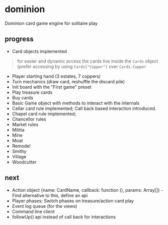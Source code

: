 dominion
========

Dominion card game engine for solitaire play

progress
--------
- Card objects implemented

> for easier and dynamic access the cards live inside the `Cards` object
> (prefer accessing by using `Cards["Copper"]` over `Cards.Copper`

- Player starting hand (3 estates, 7 coppers)
- Turn mechanics (draw card, reshuffle the discard pile)
- Init board with the "First game" preset
- Play treasure cards
- Buy cards
- Basic Game object with methods to interact with the internals
- Cellar card rule implemented; Call back based interaction introduced.
- Chapel card rule implemented;
- Chancellor rules
- Market rules
- Militia
- Mine
- Moat
- Remodel
- Smithy
- Village
- Woodcutter


next 
----
- Action object {name: CardName, callback: function (), params: Array[]} - Find alternative to this, define an api
- Player phases; Switch phases on treasure/action card play
- Event log queue (for the views)
- Command line client
- followUp() api instead of call back for interactions
